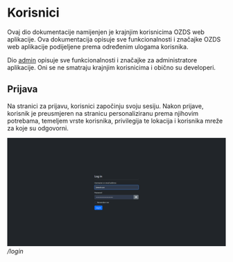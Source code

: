 # Korisnici

Ovaj dio dokumentacije namijenjen je krajnjim korisnicima OZDS web aplikacije.
Ova dokumentacija opisuje sve funkcionalnosti i značajke OZDS web aplikacije
podijeljene prema određenim ulogama korisnika.

Dio [admin](admin/index.md) opisuje sve funkcionalnosti i značajke za
administratore aplikacije. Oni se ne smatraju krajnjim korisnicima i obično su
developeri.

## Prijava

Na stranici za prijavu, korisnici započinju svoju sesiju. Nakon prijave,
korisnik je preusmjeren na stranicu personaliziranu prema njihovim potrebama,
temeljem vrste korisnika, privilegija te lokacija i korisnika mreže za koje su
odgovorni.

![Prijava](../assets/login.png) _/login_
